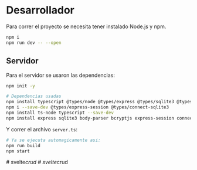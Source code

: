 # Desarrollador
Para correr el proyecto se necesita tener instalado Node.js y npm.
```bash
npm i
npm run dev -- --open
```

## Servidor
Para el servidor se usaron las dependencias:
```bash
npm init -y

# Dependencias usadas
npm install typescript @types/node @types/express @types/sqlite3 @types/bcryptjs ts-node
npm i --save-dev @types/express-session @types/connect-sqlite3
npm install ts-node typescript --save-dev
npm install express sqlite3 body-parser bcryptjs express-session connect-sqlite3 nodemailer uuid
```
Y correr el archivo `server.ts`:
```bash
# Ya se ejecuta automagicamente asi:
npm run build
npm start
```
#   s v e l t e _ c r u d  
 #   s v e l t e _ c r u d  
 